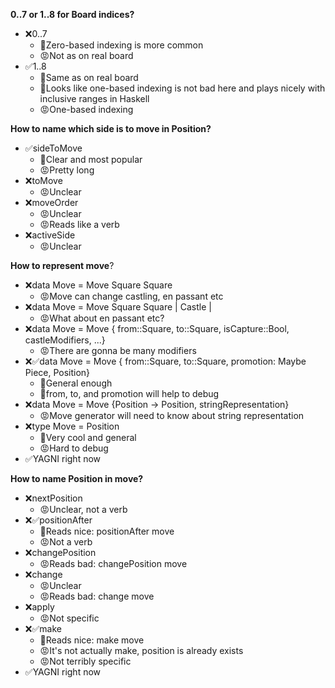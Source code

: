 **0..7 or 1..8 for Board indices?**

* ❌0..7
    * 🙂Zero-based indexing is more common 
    * 😡Not as on real board
* ✅1..8
    * 🙂Same as on real board
    * 🙂Looks like one-based indexing is not bad here and plays nicely with inclusive ranges in Haskell
    * 😡One-based indexing

**How to name which side is to move in Position?**

* ✅sideToMove
    * 🙂Clear and most popular
    * 😡Pretty long
* ❌toMove
    * 😡Unclear
* ❌moveOrder
    * 😡Unclear
    * 😡Reads like a verb
* ❌activeSide
    * 😡Unclear

**How to represent move**?
* ❌data Move = Move Square Square
    * 😡Move can change castling, en passant etc
* ❌data Move = Move Square Square | Castle | 
    * 😡What about en passant etc?
* ❌data Move = Move { from::Square, to::Square, isCapture::Bool, castleModifiers, ...}
    * 😡There are gonna be many modifiers
* ❌✅data Move = Move { from::Square, to::Square, promotion: Maybe Piece, Position}
    * 🙂General enough
    * 🙂from, to, and promotion will help to debug
* ❌data Move = Move {Position -> Position, stringRepresentation}
    * 😡Move generator will need to know about string representation
* ❌type Move = Position
    * 🙂Very cool and general
    * 😡Hard to debug
* ✅YAGNI right now

**How to name Position in move?**
* ❌nextPosition
    * 😡Unclear, not a verb
* ❌✅positionAfter
    * 🙂Reads nice: positionAfter move
    * 😡Not a verb
* ❌changePosition
    * 😡Reads bad: changePosition move
* ❌change
    * 😡Unclear
    * 😡Reads bad: change move
* ❌apply
    * 😡Not specific
* ❌✅make
    * 🙂Reads nice: make move
    * 😡It's not actually make, position is already exists
    * 😡Not terribly specific
* ✅YAGNI right now